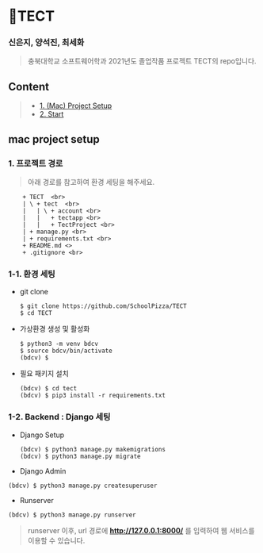 # :seedling:TECT

### 신은지, 양석진, 최세화

> 충북대학교 소프트웨어학과 2021년도 졸업작품 프로젝트 TECT의 repo입니다.

## Content

> - [1. (Mac) Project Setup](#mac-project-setup)
> - [2. Start](#start)

## mac project setup

### 1. 프로젝트 경로

> 아래 경로를 참고하여 환경 세팅을 해주세요. <br>

        + TECT  <br>
        | \ + tect  <br>
        |   | \ + account <br>
        |   |   + tectapp <br>
        |   |   + TectProject <br>
        | + manage.py <br>
        | + requirements.txt <br>
        + README.md <>
        + .gitignore <br>



### 1-1. 환경 세팅

- git clone

  ```
  $ git clone https://github.com/SchoolPizza/TECT
  $ cd TECT
  ```

- 가상환경 생성 및 활성화

  ```
  $ python3 -m venv bdcv
  $ source bdcv/bin/activate
  (bdcv) $
  ```

- 필요 패키지 설치

  ```
  (bdcv) $ cd tect
  (bdcv) $ pip3 install -r requirements.txt
  ```

### 1-2. Backend : Django 세팅

- Django Setup

  ```
  (bdcv) $ python3 manage.py makemigrations
  (bdcv) $ python3 manage.py migrate
  ```

- Django Admin

```
(bdcv) $ python3 manage.py createsuperuser
```

- Runserver

```
(bdcv) $ python3 manage.py runserver
```

> runserver 이후, url 경로에 **http://127.0.0.1:8000/** 를 입력하여 웹 서비스를 이용할 수 있습니다. <br>
